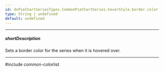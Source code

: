 ```yaml
---
id: dxPieChartSeriesTypes.CommonPieChartSeries.hoverStyle.border.color
type: String | undefined
default: undefined
---
```

---
##### shortDescription
Sets a border color for the series when it is hovered over.

---
#include common-colorlist